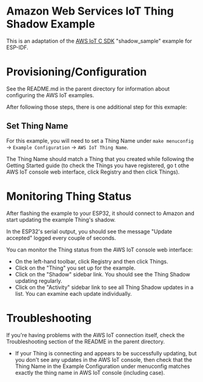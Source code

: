 # Amazon Web Services IoT Thing Shadow Example

This is an adaptation of the [AWS IoT C SDK](https://github.com/aws/aws-iot-device-sdk-embedded-C) "shadow_sample" example for ESP-IDF.

# Provisioning/Configuration

See the README.md in the parent directory for information about configuring the AWS IoT examples.

After following those steps, there is one additional step for this exmaple:

## Set Thing Name

For this example, you will need to set a Thing Name under `make menuconfig` -> `Example Configuration` -> `AWS IoT Thing Name`.

The Thing Name should match a Thing that you created while following the Getting Started guide (to check the Things you have registered, go t othe AWS IoT console web interface, click Registry and then click Things).

# Monitoring Thing Status

After flashing the example to your ESP32, it should connect to Amazon and start updating the example Thing's shadow.

In the ESP32's serial output, you should see the message "Update accepted" logged every couple of seconds.

You can monitor the Thing status from the AWS IoT console web interface:

* On the left-hand toolbar, click Registry and then click Things.
* Click on the "Thing" you set up for the example.
* Click on the "Shadow" sidebar link. You should see the Thing Shadow updating regularly.
* Click on the "Activity" sidebar link to see all Thing Shadow updates in a list. You can examine each update individually.

# Troubleshooting

If you're having problems with the AWS IoT connection itself, check the Troubleshooting section of the README in the parent directory.

* If your Thing is connecting and appears to be successfully updating, but you don't see any updates in the AWS IoT console, then check that the Thing Name in the Example Configuration under menuconfig matches exactly the thing name in AWS IoT console (including case).
